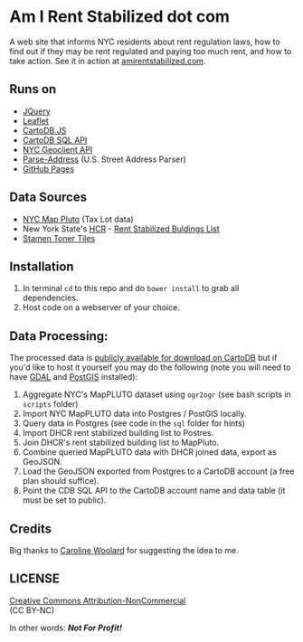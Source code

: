 Am I Rent Stabilized dot com
============================

A web site that informs NYC residents about rent regulation laws, how to find out if they may be rent regulated and paying too much rent, and how to take action. See it in action at [amirentstabilized.com](http://amirentstabilized.com/).

## Runs on
- [JQuery](http://jquery.com/)
- [Leaflet](http://leafletjs.com/)
- [CartoDB.JS](http://docs.cartodb.com/cartodb-platform/cartodb-js.html)
- [CartoDB SQL API](http://docs.cartodb.com/cartodb-platform/sql-api.html)
- [NYC Geoclient API](https://developer.cityofnewyork.us/api/geoclient-api)
- [Parse-Address](https://github.com/hassansin/parse-address) (U.S. Street Address Parser)
- [GitHub Pages](https://pages.github.com/)

## Data Sources
- [NYC Map Pluto](http://www.nyc.gov/html/dcp/html/bytes/dwn_pluto_mappluto.shtml) (Tax Lot data)
- New York State's [HCR](http://www.nyshcr.org/) - [Rent Stabilized Buldings List](https://github.com/clhenrick/dhcr-rent-stabilized-data)
- [Stamen Toner Tiles](http://maps.stamen.com/#toner)

## Installation
1. In terminal `cd` to this repo and do `bower install` to grab all dependencies.  
2. Host code on a webserver of your choice.

## Data Processing:
The processed data is [publicly available for download on CartoDB](http://chenrick.cartodb.com/tables/all_nyc_likely_rent_stabl_merged/public) but if you'd like to host it yourself you may do the following (note you will need to have [GDAL](http://www.gdal.org/) and [PostGIS](http://postgis.net/) installed):

1. Aggregate NYC's MapPLUTO dataset using `ogr2ogr` (see bash scripts in `scripts` folder)
1. Import NYC MapPLUTO data into Postgres / PostGIS locally.
2. Query data in Postgres (see code in the `sql` folder for hints)
3. Import DHCR rent stabilized building list to Postres.
3. Join DHCR's rent stabilized building list to MapPluto.
4. Combine queried MapPLUTO data with DHCR joined data, export as GeoJSON.
2. Load the GeoJSON exported from Postgres to a CartoDB account (a free plan should suffice).
3. Point the CDB SQL API to the CartoDB account name and data table (it must be set to public).

## Credits
Big thanks to [Caroline Woolard](http://carolinewoolard.com/) for suggesting the idea to me.

## LICENSE
[Creative Commons Attribution-NonCommercial ](http://creativecommons.org/licenses/by-nc/4.0/)   
(CC BY-NC)

In other words: **_Not For Profit!_**



